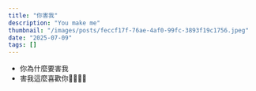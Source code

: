 ```yaml
---
title: "你害我"
description: "You make me"
thumbnail: "/images/posts/feccf17f-76ae-4af0-99fc-3893f19c1756.jpeg"
date: "2025-07-09"
tags: []
---
```

- 你為什麼要害我
- 害我這麼喜歡你🤬🤬😭😭
